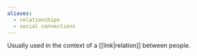 ```yaml
---
aliases:
  - relationships
  - social connections
---
```


Usually used in the context of a [[link|relation]] between people.